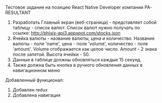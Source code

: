 Тестовое задание на позицию React Native Developer компании PA-RESULTANT

1. Разработать Главный экран (веб-страница) - представляет собой таблицу - список валют.
Список валют нужно получать по ссылке: http://phisix-api3.appspot.com/stocks.json
2. Ячейка валюты - название валюты, цена и количество. Название валюты - поле 'name', цена -
поле 'volume', количество - поле 'amount'. Volume отображается как целое число. Amount - 2 знака
после запятой. Высота ячейки - 50.
3. Данные в таблице должны обновляться каждые 15 секунд.
4. Также должна быть кнопка в ручного обновления данных в навигационном меню 

Добавленный функционал:

1. Добавлен redux
2. Добавлена навигация
